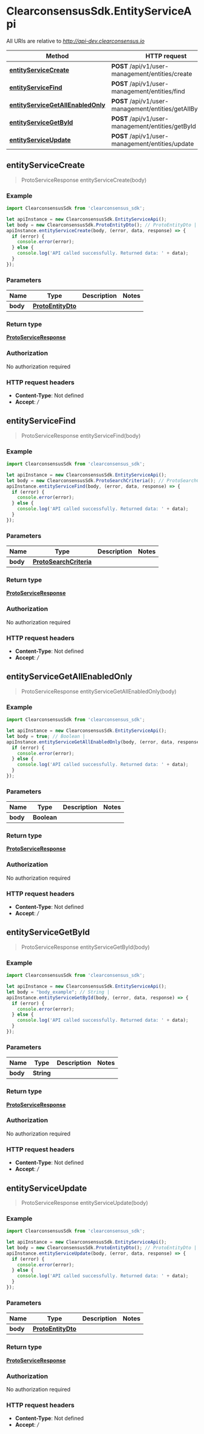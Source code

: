 # ClearconsensusSdk.EntityServiceApi

All URIs are relative to *http://api-dev.clearconsensus.io*

Method | HTTP request | Description
------------- | ------------- | -------------
[**entityServiceCreate**](EntityServiceApi.md#entityServiceCreate) | **POST** /api/v1/user-management/entities/create | 
[**entityServiceFind**](EntityServiceApi.md#entityServiceFind) | **POST** /api/v1/user-management/entities/find | 
[**entityServiceGetAllEnabledOnly**](EntityServiceApi.md#entityServiceGetAllEnabledOnly) | **POST** /api/v1/user-management/entities/getAllByEnabled | 
[**entityServiceGetById**](EntityServiceApi.md#entityServiceGetById) | **POST** /api/v1/user-management/entities/getById | 
[**entityServiceUpdate**](EntityServiceApi.md#entityServiceUpdate) | **POST** /api/v1/user-management/entities/update | 



## entityServiceCreate

> ProtoServiceResponse entityServiceCreate(body)



### Example

```javascript
import ClearconsensusSdk from 'clearconsensus_sdk';

let apiInstance = new ClearconsensusSdk.EntityServiceApi();
let body = new ClearconsensusSdk.ProtoEntityDto(); // ProtoEntityDto | 
apiInstance.entityServiceCreate(body, (error, data, response) => {
  if (error) {
    console.error(error);
  } else {
    console.log('API called successfully. Returned data: ' + data);
  }
});
```

### Parameters


Name | Type | Description  | Notes
------------- | ------------- | ------------- | -------------
 **body** | [**ProtoEntityDto**](ProtoEntityDto.md)|  | 

### Return type

[**ProtoServiceResponse**](ProtoServiceResponse.md)

### Authorization

No authorization required

### HTTP request headers

- **Content-Type**: Not defined
- **Accept**: */*


## entityServiceFind

> ProtoServiceResponse entityServiceFind(body)



### Example

```javascript
import ClearconsensusSdk from 'clearconsensus_sdk';

let apiInstance = new ClearconsensusSdk.EntityServiceApi();
let body = new ClearconsensusSdk.ProtoSearchCriteria(); // ProtoSearchCriteria | 
apiInstance.entityServiceFind(body, (error, data, response) => {
  if (error) {
    console.error(error);
  } else {
    console.log('API called successfully. Returned data: ' + data);
  }
});
```

### Parameters


Name | Type | Description  | Notes
------------- | ------------- | ------------- | -------------
 **body** | [**ProtoSearchCriteria**](ProtoSearchCriteria.md)|  | 

### Return type

[**ProtoServiceResponse**](ProtoServiceResponse.md)

### Authorization

No authorization required

### HTTP request headers

- **Content-Type**: Not defined
- **Accept**: */*


## entityServiceGetAllEnabledOnly

> ProtoServiceResponse entityServiceGetAllEnabledOnly(body)



### Example

```javascript
import ClearconsensusSdk from 'clearconsensus_sdk';

let apiInstance = new ClearconsensusSdk.EntityServiceApi();
let body = true; // Boolean | 
apiInstance.entityServiceGetAllEnabledOnly(body, (error, data, response) => {
  if (error) {
    console.error(error);
  } else {
    console.log('API called successfully. Returned data: ' + data);
  }
});
```

### Parameters


Name | Type | Description  | Notes
------------- | ------------- | ------------- | -------------
 **body** | **Boolean**|  | 

### Return type

[**ProtoServiceResponse**](ProtoServiceResponse.md)

### Authorization

No authorization required

### HTTP request headers

- **Content-Type**: Not defined
- **Accept**: */*


## entityServiceGetById

> ProtoServiceResponse entityServiceGetById(body)



### Example

```javascript
import ClearconsensusSdk from 'clearconsensus_sdk';

let apiInstance = new ClearconsensusSdk.EntityServiceApi();
let body = "body_example"; // String | 
apiInstance.entityServiceGetById(body, (error, data, response) => {
  if (error) {
    console.error(error);
  } else {
    console.log('API called successfully. Returned data: ' + data);
  }
});
```

### Parameters


Name | Type | Description  | Notes
------------- | ------------- | ------------- | -------------
 **body** | **String**|  | 

### Return type

[**ProtoServiceResponse**](ProtoServiceResponse.md)

### Authorization

No authorization required

### HTTP request headers

- **Content-Type**: Not defined
- **Accept**: */*


## entityServiceUpdate

> ProtoServiceResponse entityServiceUpdate(body)



### Example

```javascript
import ClearconsensusSdk from 'clearconsensus_sdk';

let apiInstance = new ClearconsensusSdk.EntityServiceApi();
let body = new ClearconsensusSdk.ProtoEntityDto(); // ProtoEntityDto | 
apiInstance.entityServiceUpdate(body, (error, data, response) => {
  if (error) {
    console.error(error);
  } else {
    console.log('API called successfully. Returned data: ' + data);
  }
});
```

### Parameters


Name | Type | Description  | Notes
------------- | ------------- | ------------- | -------------
 **body** | [**ProtoEntityDto**](ProtoEntityDto.md)|  | 

### Return type

[**ProtoServiceResponse**](ProtoServiceResponse.md)

### Authorization

No authorization required

### HTTP request headers

- **Content-Type**: Not defined
- **Accept**: */*

